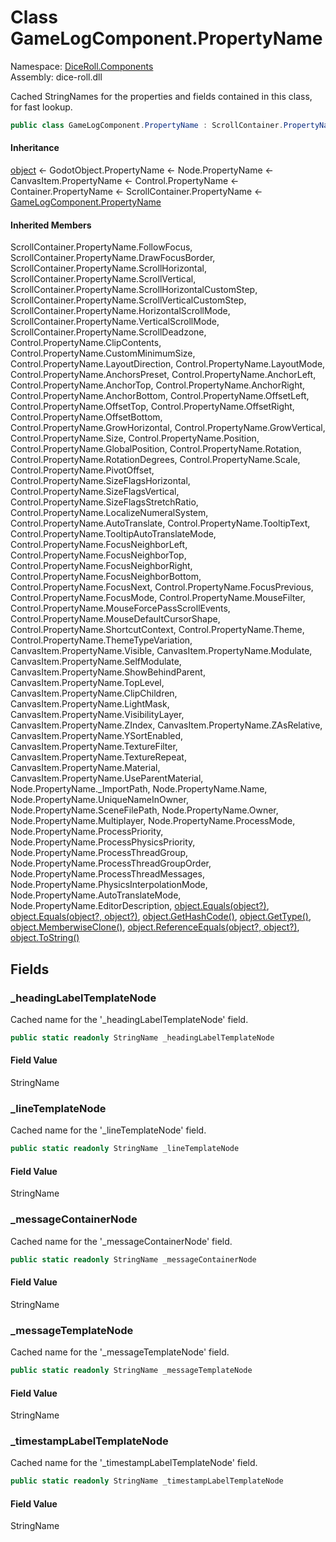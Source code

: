 # <a id="DiceRoll_Components_GameLogComponent_PropertyName"></a> Class GameLogComponent.PropertyName

Namespace: [DiceRoll.Components](DiceRoll.Components.md)  
Assembly: dice\-roll.dll  

Cached StringNames for the properties and fields contained in this class, for fast lookup.

```csharp
public class GameLogComponent.PropertyName : ScrollContainer.PropertyName
```

#### Inheritance

[object](https://learn.microsoft.com/dotnet/api/system.object) ← 
GodotObject.PropertyName ← 
Node.PropertyName ← 
CanvasItem.PropertyName ← 
Control.PropertyName ← 
Container.PropertyName ← 
ScrollContainer.PropertyName ← 
[GameLogComponent.PropertyName](DiceRoll.Components.GameLogComponent.PropertyName.md)

#### Inherited Members

ScrollContainer.PropertyName.FollowFocus, 
ScrollContainer.PropertyName.DrawFocusBorder, 
ScrollContainer.PropertyName.ScrollHorizontal, 
ScrollContainer.PropertyName.ScrollVertical, 
ScrollContainer.PropertyName.ScrollHorizontalCustomStep, 
ScrollContainer.PropertyName.ScrollVerticalCustomStep, 
ScrollContainer.PropertyName.HorizontalScrollMode, 
ScrollContainer.PropertyName.VerticalScrollMode, 
ScrollContainer.PropertyName.ScrollDeadzone, 
Control.PropertyName.ClipContents, 
Control.PropertyName.CustomMinimumSize, 
Control.PropertyName.LayoutDirection, 
Control.PropertyName.LayoutMode, 
Control.PropertyName.AnchorsPreset, 
Control.PropertyName.AnchorLeft, 
Control.PropertyName.AnchorTop, 
Control.PropertyName.AnchorRight, 
Control.PropertyName.AnchorBottom, 
Control.PropertyName.OffsetLeft, 
Control.PropertyName.OffsetTop, 
Control.PropertyName.OffsetRight, 
Control.PropertyName.OffsetBottom, 
Control.PropertyName.GrowHorizontal, 
Control.PropertyName.GrowVertical, 
Control.PropertyName.Size, 
Control.PropertyName.Position, 
Control.PropertyName.GlobalPosition, 
Control.PropertyName.Rotation, 
Control.PropertyName.RotationDegrees, 
Control.PropertyName.Scale, 
Control.PropertyName.PivotOffset, 
Control.PropertyName.SizeFlagsHorizontal, 
Control.PropertyName.SizeFlagsVertical, 
Control.PropertyName.SizeFlagsStretchRatio, 
Control.PropertyName.LocalizeNumeralSystem, 
Control.PropertyName.AutoTranslate, 
Control.PropertyName.TooltipText, 
Control.PropertyName.TooltipAutoTranslateMode, 
Control.PropertyName.FocusNeighborLeft, 
Control.PropertyName.FocusNeighborTop, 
Control.PropertyName.FocusNeighborRight, 
Control.PropertyName.FocusNeighborBottom, 
Control.PropertyName.FocusNext, 
Control.PropertyName.FocusPrevious, 
Control.PropertyName.FocusMode, 
Control.PropertyName.MouseFilter, 
Control.PropertyName.MouseForcePassScrollEvents, 
Control.PropertyName.MouseDefaultCursorShape, 
Control.PropertyName.ShortcutContext, 
Control.PropertyName.Theme, 
Control.PropertyName.ThemeTypeVariation, 
CanvasItem.PropertyName.Visible, 
CanvasItem.PropertyName.Modulate, 
CanvasItem.PropertyName.SelfModulate, 
CanvasItem.PropertyName.ShowBehindParent, 
CanvasItem.PropertyName.TopLevel, 
CanvasItem.PropertyName.ClipChildren, 
CanvasItem.PropertyName.LightMask, 
CanvasItem.PropertyName.VisibilityLayer, 
CanvasItem.PropertyName.ZIndex, 
CanvasItem.PropertyName.ZAsRelative, 
CanvasItem.PropertyName.YSortEnabled, 
CanvasItem.PropertyName.TextureFilter, 
CanvasItem.PropertyName.TextureRepeat, 
CanvasItem.PropertyName.Material, 
CanvasItem.PropertyName.UseParentMaterial, 
Node.PropertyName.\_ImportPath, 
Node.PropertyName.Name, 
Node.PropertyName.UniqueNameInOwner, 
Node.PropertyName.SceneFilePath, 
Node.PropertyName.Owner, 
Node.PropertyName.Multiplayer, 
Node.PropertyName.ProcessMode, 
Node.PropertyName.ProcessPriority, 
Node.PropertyName.ProcessPhysicsPriority, 
Node.PropertyName.ProcessThreadGroup, 
Node.PropertyName.ProcessThreadGroupOrder, 
Node.PropertyName.ProcessThreadMessages, 
Node.PropertyName.PhysicsInterpolationMode, 
Node.PropertyName.AutoTranslateMode, 
Node.PropertyName.EditorDescription, 
[object.Equals\(object?\)](https://learn.microsoft.com/dotnet/api/system.object.equals\#system\-object\-equals\(system\-object\)), 
[object.Equals\(object?, object?\)](https://learn.microsoft.com/dotnet/api/system.object.equals\#system\-object\-equals\(system\-object\-system\-object\)), 
[object.GetHashCode\(\)](https://learn.microsoft.com/dotnet/api/system.object.gethashcode), 
[object.GetType\(\)](https://learn.microsoft.com/dotnet/api/system.object.gettype), 
[object.MemberwiseClone\(\)](https://learn.microsoft.com/dotnet/api/system.object.memberwiseclone), 
[object.ReferenceEquals\(object?, object?\)](https://learn.microsoft.com/dotnet/api/system.object.referenceequals), 
[object.ToString\(\)](https://learn.microsoft.com/dotnet/api/system.object.tostring)

## Fields

### <a id="DiceRoll_Components_GameLogComponent_PropertyName__headingLabelTemplateNode"></a> \_headingLabelTemplateNode

Cached name for the '_headingLabelTemplateNode' field.

```csharp
public static readonly StringName _headingLabelTemplateNode
```

#### Field Value

 StringName

### <a id="DiceRoll_Components_GameLogComponent_PropertyName__lineTemplateNode"></a> \_lineTemplateNode

Cached name for the '_lineTemplateNode' field.

```csharp
public static readonly StringName _lineTemplateNode
```

#### Field Value

 StringName

### <a id="DiceRoll_Components_GameLogComponent_PropertyName__messageContainerNode"></a> \_messageContainerNode

Cached name for the '_messageContainerNode' field.

```csharp
public static readonly StringName _messageContainerNode
```

#### Field Value

 StringName

### <a id="DiceRoll_Components_GameLogComponent_PropertyName__messageTemplateNode"></a> \_messageTemplateNode

Cached name for the '_messageTemplateNode' field.

```csharp
public static readonly StringName _messageTemplateNode
```

#### Field Value

 StringName

### <a id="DiceRoll_Components_GameLogComponent_PropertyName__timestampLabelTemplateNode"></a> \_timestampLabelTemplateNode

Cached name for the '_timestampLabelTemplateNode' field.

```csharp
public static readonly StringName _timestampLabelTemplateNode
```

#### Field Value

 StringName

